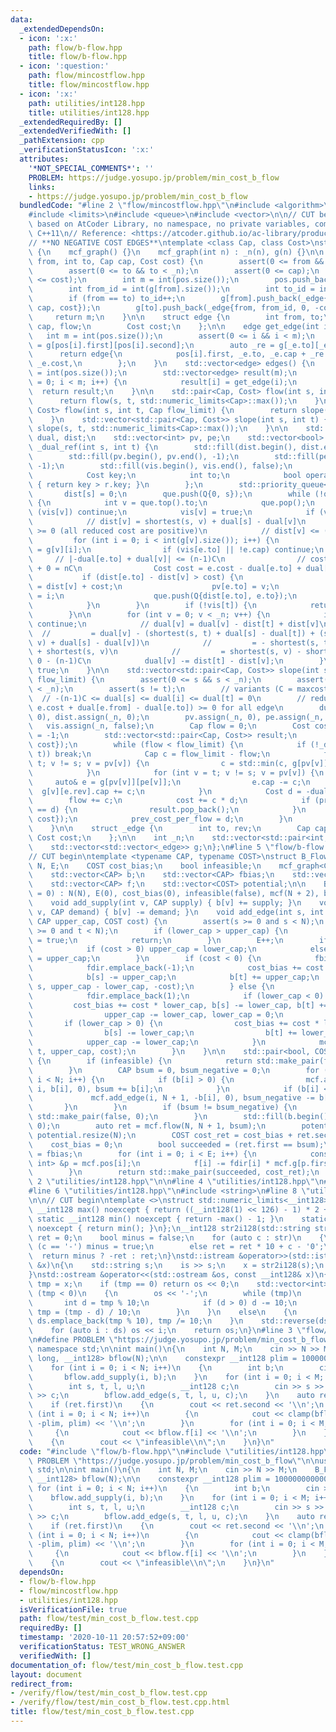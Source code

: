 ```yaml
---
data:
  _extendedDependsOn:
  - icon: ':x:'
    path: flow/b-flow.hpp
    title: flow/b-flow.hpp
  - icon: ':question:'
    path: flow/mincostflow.hpp
    title: flow/mincostflow.hpp
  - icon: ':x:'
    path: utilities/int128.hpp
    title: utilities/int128.hpp
  _extendedRequiredBy: []
  _extendedVerifiedWith: []
  _pathExtension: cpp
  _verificationStatusIcon: ':x:'
  attributes:
    '*NOT_SPECIAL_COMMENTS*': ''
    PROBLEM: https://judge.yosupo.jp/problem/min_cost_b_flow
    links:
    - https://judge.yosupo.jp/problem/min_cost_b_flow
  bundledCode: "#line 2 \"flow/mincostflow.hpp\"\n#include <algorithm>\n#include <cassert>\n\
    #include <limits>\n#include <queue>\n#include <vector>\n\n// CUT begin\n// MinCostFlow\
    \ based on AtCoder Library, no namespace, no private variables, compatible with\
    \ C++11\n// Reference: <https://atcoder.github.io/ac-library/production/document_ja/mincostflow.html>\n\
    // **NO NEGATIVE COST EDGES**\ntemplate <class Cap, class Cost>\nstruct mcf_graph\
    \ {\n    mcf_graph() {}\n    mcf_graph(int n) : _n(n), g(n) {}\n\n    int add_edge(int\
    \ from, int to, Cap cap, Cost cost) {\n        assert(0 <= from && from < _n);\n\
    \        assert(0 <= to && to < _n);\n        assert(0 <= cap);\n        assert(0\
    \ <= cost);\n        int m = int(pos.size());\n        pos.push_back({from, int(g[from].size())});\n\
    \        int from_id = int(g[from].size());\n        int to_id = int(g[to].size());\n\
    \        if (from == to) to_id++;\n        g[from].push_back(_edge{to, to_id,\
    \ cap, cost});\n        g[to].push_back(_edge{from, from_id, 0, -cost});\n   \
    \     return m;\n    }\n\n    struct edge {\n        int from, to;\n        Cap\
    \ cap, flow;\n        Cost cost;\n    };\n\n    edge get_edge(int i) {\n     \
    \   int m = int(pos.size());\n        assert(0 <= i && i < m);\n        auto _e\
    \ = g[pos[i].first][pos[i].second];\n        auto _re = g[_e.to][_e.rev];\n  \
    \      return edge{\n            pos[i].first, _e.to, _e.cap + _re.cap, _re.cap,\
    \ _e.cost,\n        };\n    }\n    std::vector<edge> edges() {\n        int m\
    \ = int(pos.size());\n        std::vector<edge> result(m);\n        for (int i\
    \ = 0; i < m; i++) {\n            result[i] = get_edge(i);\n        }\n      \
    \  return result;\n    }\n\n    std::pair<Cap, Cost> flow(int s, int t) {\n  \
    \      return flow(s, t, std::numeric_limits<Cap>::max());\n    }\n    std::pair<Cap,\
    \ Cost> flow(int s, int t, Cap flow_limit) {\n        return slope(s, t, flow_limit).back();\n\
    \    }\n    std::vector<std::pair<Cap, Cost>> slope(int s, int t) {\n        return\
    \ slope(s, t, std::numeric_limits<Cap>::max());\n    }\n\n    std::vector<Cost>\
    \ dual, dist;\n    std::vector<int> pv, pe;\n    std::vector<bool> vis;\n    bool\
    \ _dual_ref(int s, int t) {\n        std::fill(dist.begin(), dist.end(), std::numeric_limits<Cost>::max());\n\
    \        std::fill(pv.begin(), pv.end(), -1);\n        std::fill(pe.begin(), pe.end(),\
    \ -1);\n        std::fill(vis.begin(), vis.end(), false);\n        struct Q {\n\
    \            Cost key;\n            int to;\n            bool operator<(Q r) const\
    \ { return key > r.key; }\n        };\n        std::priority_queue<Q> que;\n \
    \       dist[s] = 0;\n        que.push(Q{0, s});\n        while (!que.empty())\
    \ {\n            int v = que.top().to;\n            que.pop();\n            if\
    \ (vis[v]) continue;\n            vis[v] = true;\n            if (v == t) break;\n\
    \            // dist[v] = shortest(s, v) + dual[s] - dual[v]\n            // dist[v]\
    \ >= 0 (all reduced cost are positive)\n            // dist[v] <= (n-1)C\n   \
    \         for (int i = 0; i < int(g[v].size()); i++) {\n                auto e\
    \ = g[v][i];\n                if (vis[e.to] || !e.cap) continue;\n           \
    \     // |-dual[e.to] + dual[v]| <= (n-1)C\n                // cost <= C - -(n-1)C\
    \ + 0 = nC\n                Cost cost = e.cost - dual[e.to] + dual[v];\n     \
    \           if (dist[e.to] - dist[v] > cost) {\n                    dist[e.to]\
    \ = dist[v] + cost;\n                    pv[e.to] = v;\n                    pe[e.to]\
    \ = i;\n                    que.push(Q{dist[e.to], e.to});\n                }\n\
    \            }\n        }\n        if (!vis[t]) {\n            return false;\n\
    \        }\n\n        for (int v = 0; v < _n; v++) {\n            if (!vis[v])\
    \ continue;\n            // dual[v] = dual[v] - dist[t] + dist[v]\n          \
    \  //         = dual[v] - (shortest(s, t) + dual[s] - dual[t]) + (shortest(s,\
    \ v) + dual[s] - dual[v])\n            //         = - shortest(s, t) + dual[t]\
    \ + shortest(s, v)\n            //         = shortest(s, v) - shortest(s, t) >=\
    \ 0 - (n-1)C\n            dual[v] -= dist[t] - dist[v];\n        }\n        return\
    \ true;\n    }\n\n    std::vector<std::pair<Cap, Cost>> slope(int s, int t, Cap\
    \ flow_limit) {\n        assert(0 <= s && s < _n);\n        assert(0 <= t && t\
    \ < _n);\n        assert(s != t);\n        // variants (C = maxcost):\n      \
    \  // -(n-1)C <= dual[s] <= dual[i] <= dual[t] = 0\n        // reduced cost (=\
    \ e.cost + dual[e.from] - dual[e.to]) >= 0 for all edge\n        dual.assign(_n,\
    \ 0), dist.assign(_n, 0);\n        pv.assign(_n, 0), pe.assign(_n, 0);\n     \
    \   vis.assign(_n, false);\n        Cap flow = 0;\n        Cost cost = 0, prev_cost_per_flow\
    \ = -1;\n        std::vector<std::pair<Cap, Cost>> result;\n        result.push_back({flow,\
    \ cost});\n        while (flow < flow_limit) {\n            if (!_dual_ref(s,\
    \ t)) break;\n            Cap c = flow_limit - flow;\n            for (int v =\
    \ t; v != s; v = pv[v]) {\n                c = std::min(c, g[pv[v]][pe[v]].cap);\n\
    \            }\n            for (int v = t; v != s; v = pv[v]) {\n           \
    \     auto& e = g[pv[v]][pe[v]];\n                e.cap -= c;\n              \
    \  g[v][e.rev].cap += c;\n            }\n            Cost d = -dual[s];\n    \
    \        flow += c;\n            cost += c * d;\n            if (prev_cost_per_flow\
    \ == d) {\n                result.pop_back();\n            }\n            result.push_back({flow,\
    \ cost});\n            prev_cost_per_flow = d;\n        }\n        return result;\n\
    \    }\n\n    struct _edge {\n        int to, rev;\n        Cap cap;\n       \
    \ Cost cost;\n    };\n\n    int _n;\n    std::vector<std::pair<int, int>> pos;\n\
    \    std::vector<std::vector<_edge>> g;\n};\n#line 5 \"flow/b-flow.hpp\"\n\n\n\
    // CUT begin\ntemplate <typename CAP, typename COST>\nstruct B_Flow\n{\n    int\
    \ N, E;\n    COST cost_bias;\n    bool infeasible;\n    mcf_graph<CAP, COST> mcf;\n\
    \    std::vector<CAP> b;\n    std::vector<CAP> fbias;\n    std::vector<int> fdir;\n\
    \    std::vector<CAP> f;\n    std::vector<COST> potential;\n\n    B_Flow(int N\
    \ = 0) : N(N), E(0), cost_bias(0), infeasible(false), mcf(N + 2), b(N) {}\n\n\
    \    void add_supply(int v, CAP supply) { b[v] += supply; }\n    void add_demand(int\
    \ v, CAP demand) { b[v] -= demand; }\n    void add_edge(int s, int t, CAP lower_cap,\
    \ CAP upper_cap, COST cost) {\n        assert(s >= 0 and s < N);\n        assert(t\
    \ >= 0 and t < N);\n        if (lower_cap > upper_cap) {\n            infeasible\
    \ = true;\n            return;\n        }\n        E++;\n        if (s == t) {\n\
    \            if (cost > 0) upper_cap = lower_cap;\n            else lower_cap\
    \ = upper_cap;\n        }\n        if (cost < 0) {\n            fbias.emplace_back(lower_cap);\n\
    \            fdir.emplace_back(-1);\n            cost_bias += cost * upper_cap;\n\
    \            b[s] -= upper_cap;\n            b[t] += upper_cap;\n            mcf.add_edge(t,\
    \ s, upper_cap - lower_cap, -cost);\n        } else {\n            fbias.emplace_back(upper_cap);\n\
    \            fdir.emplace_back(1);\n            if (lower_cap < 0) {\n       \
    \         cost_bias += cost * lower_cap, b[s] -= lower_cap, b[t] += lower_cap;\n\
    \                upper_cap -= lower_cap, lower_cap = 0;\n            }\n     \
    \       if (lower_cap > 0) {\n                cost_bias += cost * lower_cap;\n\
    \                b[s] -= lower_cap;\n                b[t] += lower_cap;\n    \
    \            upper_cap -= lower_cap;\n            }\n            mcf.add_edge(s,\
    \ t, upper_cap, cost);\n        }\n    }\n\n    std::pair<bool, COST> solve()\
    \ {\n        if (infeasible) {\n            return std::make_pair(false, 0);\n\
    \        }\n        CAP bsum = 0, bsum_negative = 0;\n        for (int i = 0;\
    \ i < N; i++) {\n            if (b[i] > 0) {\n                mcf.add_edge(N,\
    \ i, b[i], 0), bsum += b[i];\n            }\n            if (b[i] < 0) {\n   \
    \             mcf.add_edge(i, N + 1, -b[i], 0), bsum_negative -= b[i];\n     \
    \       }\n        }\n        if (bsum != bsum_negative) {\n            return\
    \ std::make_pair(false, 0);\n        }\n        std::fill(b.begin(), b.end(),\
    \ 0);\n        auto ret = mcf.flow(N, N + 1, bsum);\n        potential = mcf.dual,\
    \ potential.resize(N);\n        COST cost_ret = cost_bias + ret.second;\n    \
    \    cost_bias = 0;\n        bool succeeded = (ret.first == bsum);\n        f\
    \ = fbias;\n        for (int i = 0; i < E; i++) {\n            const std::pair<int,\
    \ int> &p = mcf.pos[i];\n            f[i] -= fdir[i] * mcf.g[p.first][p.second].cap;\n\
    \        }\n        return std::make_pair(succeeded, cost_ret);\n    }\n};\n#line\
    \ 2 \"utilities/int128.hpp\"\n\n#line 4 \"utilities/int128.hpp\"\n#include <iostream>\n\
    #line 6 \"utilities/int128.hpp\"\n#include <string>\n#line 8 \"utilities/int128.hpp\"\
    \n\n// CUT begin\ntemplate <>\nstruct std::numeric_limits<__int128>\n{\n    static\
    \ __int128 max() noexcept { return ((__int128(1) << 126) - 1) * 2 + 1; }\n   \
    \ static __int128 min() noexcept { return -max() - 1; }\n    static __int128 lowest()\
    \ noexcept { return min(); }\n};\n__int128 str2i128(std::string str)\n{\n    __int128\
    \ ret = 0;\n    bool minus = false;\n    for (auto c : str)\n    {\n        if\
    \ (c == '-') minus = true;\n        else ret = ret * 10 + c - '0';\n    }\n  \
    \  return minus ? -ret : ret;\n}\nstd::istream &operator>>(std::istream &is, __int128\
    \ &x)\n{\n    std::string s;\n    is >> s;\n    x = str2i128(s);\n    return is;\n\
    }\nstd::ostream &operator<<(std::ostream &os, const __int128& x)\n{\n    __int128\
    \ tmp = x;\n    if (tmp == 0) return os << 0;\n    std::vector<int> ds;\n    if\
    \ (tmp < 0)\n    {\n        os << '-';\n        while (tmp)\n        {\n     \
    \       int d = tmp % 10;\n            if (d > 0) d -= 10;\n            ds.emplace_back(-d),\
    \ tmp = (tmp - d) / 10;\n        }\n    }\n    else\n    {\n        while (tmp)\
    \ ds.emplace_back(tmp % 10), tmp /= 10;\n    }\n    std::reverse(ds.begin(), ds.end());\n\
    \    for (auto i : ds) os << i;\n    return os;\n}\n#line 3 \"flow/test/min_cost_b_flow.test.cpp\"\
    \n#define PROBLEM \"https://judge.yosupo.jp/problem/min_cost_b_flow\"\n\nusing\
    \ namespace std;\n\nint main()\n{\n    int N, M;\n    cin >> N >> M;\n    B_Flow<long\
    \ long, __int128> bflow(N);\n\n    constexpr __int128 plim = 1000000000000000;\n\
    \    for (int i = 0; i < N; i++)\n    {\n        int b;\n        cin >> b;\n \
    \       bflow.add_supply(i, b);\n    }\n    for (int i = 0; i < M; i++)\n    {\n\
    \        int s, t, l, u;\n        __int128 c;\n        cin >> s >> t >> l >> u\
    \ >> c;\n        bflow.add_edge(s, t, l, u, c);\n    }\n    auto ret = bflow.solve();\n\
    \    if (ret.first)\n    {\n        cout << ret.second << '\\n';\n        for\
    \ (int i = 0; i < N; i++)\n        {\n            cout << clamp(bflow.potential[i],\
    \ -plim, plim) << '\\n';\n        }\n        for (int i = 0; i < M; i++)\n   \
    \     {\n            cout << bflow.f[i] << '\\n';\n        }\n    }\n    else\n\
    \    {\n        cout << \"infeasible\\n\";\n    }\n}\n"
  code: "#include \"flow/b-flow.hpp\"\n#include \"utilities/int128.hpp\"\n#define\
    \ PROBLEM \"https://judge.yosupo.jp/problem/min_cost_b_flow\"\n\nusing namespace\
    \ std;\n\nint main()\n{\n    int N, M;\n    cin >> N >> M;\n    B_Flow<long long,\
    \ __int128> bflow(N);\n\n    constexpr __int128 plim = 1000000000000000;\n   \
    \ for (int i = 0; i < N; i++)\n    {\n        int b;\n        cin >> b;\n    \
    \    bflow.add_supply(i, b);\n    }\n    for (int i = 0; i < M; i++)\n    {\n\
    \        int s, t, l, u;\n        __int128 c;\n        cin >> s >> t >> l >> u\
    \ >> c;\n        bflow.add_edge(s, t, l, u, c);\n    }\n    auto ret = bflow.solve();\n\
    \    if (ret.first)\n    {\n        cout << ret.second << '\\n';\n        for\
    \ (int i = 0; i < N; i++)\n        {\n            cout << clamp(bflow.potential[i],\
    \ -plim, plim) << '\\n';\n        }\n        for (int i = 0; i < M; i++)\n   \
    \     {\n            cout << bflow.f[i] << '\\n';\n        }\n    }\n    else\n\
    \    {\n        cout << \"infeasible\\n\";\n    }\n}\n"
  dependsOn:
  - flow/b-flow.hpp
  - flow/mincostflow.hpp
  - utilities/int128.hpp
  isVerificationFile: true
  path: flow/test/min_cost_b_flow.test.cpp
  requiredBy: []
  timestamp: '2020-10-11 20:57:52+09:00'
  verificationStatus: TEST_WRONG_ANSWER
  verifiedWith: []
documentation_of: flow/test/min_cost_b_flow.test.cpp
layout: document
redirect_from:
- /verify/flow/test/min_cost_b_flow.test.cpp
- /verify/flow/test/min_cost_b_flow.test.cpp.html
title: flow/test/min_cost_b_flow.test.cpp
---
```

